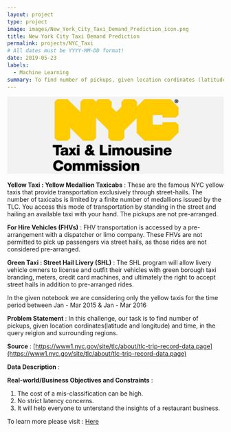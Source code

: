 ```yaml
---
layout: project
type: project
image: images/New_York_City_Taxi_Demand_Prediction_icon.png
title: New York City Taxi Demand Prediction
permalink: projects/NYC_Taxi
# All dates must be YYYY-MM-DD format!
date: 2019-05-23
labels:
  - Machine Learning
summary: To find number of pickups, given location cordinates (latitude and longitude) and time, in the query reigion and surrounding regions.
---
```


<img class="ui image" src="../images/New_York_City_Taxi_Demand_Prediction_Banner.png">

<b>Yellow Taxi : Yellow Medallion Taxicabs</b> : 
These are the famous NYC yellow taxis that provide transportation exclusively through street-hails. The number of taxicabs is limited by a finite number of medallions issued by the TLC. You access this mode of transportation by standing in the street and hailing an available taxi with your hand. The pickups are not pre-arranged.

<b>For Hire Vehicles (FHVs)</b> : 
FHV transportation is accessed by a pre-arrangement with a dispatcher or limo company. These FHVs are not permitted to pick up passengers via street hails, as those rides are not considered pre-arranged.

<b>Green Taxi : Street Hail Livery (SHL)</b> : 
The SHL program will allow livery vehicle owners to license and outfit their vehicles with green borough taxi branding, meters, credit card machines, and ultimately the right to accept street hails in addition to pre-arranged rides.

In the given notebook we are considering only the yellow taxis for the time period between Jan - Mar 2015 & Jan - Mar 2016

<b>Problem Statement</b> : In this challenge, our task is to find number of pickups, given location cordinates(latitude and longitude) and time, in the query reigion and surrounding regions.

<b>Source</b> : [https://www1.nyc.gov/site/tlc/about/tlc-trip-record-data.page](https://www1.nyc.gov/site/tlc/about/tlc-trip-record-data.page)

<b>Data Description</b> : 




<b>Real-world/Business Objectives and Constraints</b> : 
1. The cost of a mis-classification can be high.
2. No strict latency concerns.
3. It will help everyone to unterstand the insights of a restaurant business.

To learn more please visit : [Here](https://github.com/Souravban/New-York-City-Taxi-Demand-Prediction)
